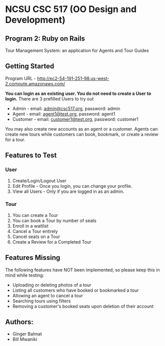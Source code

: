 NCSU CSC 517 (OO Design and Development)
========================================
## Program 2: Ruby on Rails


Tour Management System: an application for Agents and Tour Guides

Getting Started
---
Program URL - http://ec2-54-191-251-98.us-west-2.compute.amazonaws.com/

**You can login as an existing user. You do not need to create a User to login.** There are 3 prefilled Users to try out
- Admin - email: admin@csc517.org, password: admin
- Agent - email: agent1@test.org, password: agent1
- Customer - email: customer1@test.org, password: customer1

You may also create new accounts as an agent or a customer. Agents can create new tours
while customers can book, bookmark, or create a review for a tour.

Features to Test
---

### User
1. Create/Login/Logout User
2. Edit Profile - Once you login, you can change your profile.
3. View all Users - Only if you are logged in as an admin.

### Tour
1. You can create a Tour
2. You can book a Tour by number of seats
3. Enroll in a waitlist
4. Cancel a Tour entirely
5. Cancel seats on a Tour
6. Create a Review for a Completed Tour

Features Missing
---
The following features have NOT been implemented, so please keep this in mind while testing:

- Uploading or deleting photos of a tour
- Listing all customers who have booked or bookmarked a tour
- Allowing an agent to cancel a tour
- Searching tours using filters
- Removing a customer's booked seats upon deletion of their account

Authors:
---
- Ginger Balmat
- Bill Mwaniki
